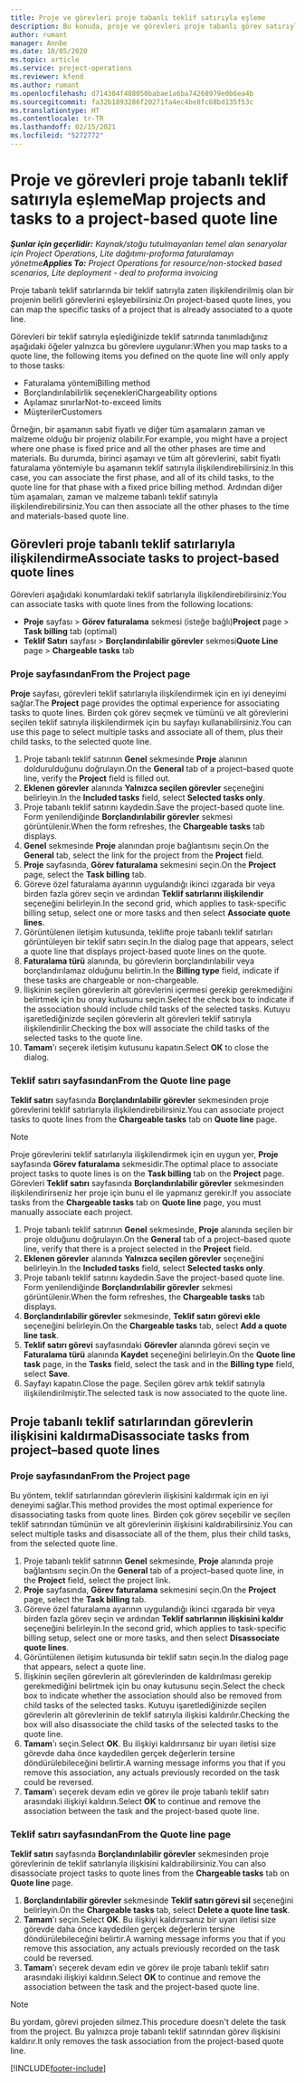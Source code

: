 ```yaml
---
title: Proje ve görevleri proje tabanlı teklif satırıyla eşleme
description: Bu konuda, proje ve görevleri proje tabanlı görev satırıyla eşleme hakkında bilgiler sağlanmaktadır.
author: rumant
manager: Annbe
ms.date: 10/05/2020
ms.topic: article
ms.service: project-operations
ms.reviewer: kfend
ms.author: rumant
ms.openlocfilehash: d714304f408050babae1a6ba74268979e0b6ea4b
ms.sourcegitcommit: fa32b1893286f20271fa4ec4be8fc68bd135f53c
ms.translationtype: HT
ms.contentlocale: tr-TR
ms.lasthandoff: 02/15/2021
ms.locfileid: "5272772"
---
```

# <a name="map-projects-and-tasks-to-a-project-based-quote-line"></a><span data-ttu-id="14832-103">Proje ve görevleri proje tabanlı teklif satırıyla eşleme</span><span class="sxs-lookup"><span data-stu-id="14832-103">Map projects and tasks to a project-based quote line</span></span>

<span data-ttu-id="14832-104">_**Şunlar için geçerlidir:** Kaynak/stoğu tutulmayanları temel alan senaryolar için Project Operations, Lite dağıtımı-proforma faturalamayı yönetme_</span><span class="sxs-lookup"><span data-stu-id="14832-104">_**Applies To:** Project Operations for resource/non-stocked based scenarios, Lite deployment - deal to proforma invoicing_</span></span>

<span data-ttu-id="14832-105">Proje tabanlı teklif satırlarında bir teklif satırıyla zaten ilişkilendirilmiş olan bir projenin belirli görevlerini eşleyebilirsiniz.</span><span class="sxs-lookup"><span data-stu-id="14832-105">On project-based quote lines, you can map the specific tasks of a project that is already associated to a quote line.</span></span>

<span data-ttu-id="14832-106">Görevleri bir teklif satırıyla eşlediğinizde teklif satırında tanımladığınız aşağıdaki öğeler yalnızca bu görevlere uygulanır:</span><span class="sxs-lookup"><span data-stu-id="14832-106">When you map tasks to a quote line, the following items you defined on the quote line will only apply to those tasks:</span></span>

- <span data-ttu-id="14832-107">Faturalama yöntemi</span><span class="sxs-lookup"><span data-stu-id="14832-107">Billing method</span></span>
- <span data-ttu-id="14832-108">Borçlandırılabilirlik seçenekleri</span><span class="sxs-lookup"><span data-stu-id="14832-108">Chargeability options</span></span>
- <span data-ttu-id="14832-109">Aşılamaz sınırlar</span><span class="sxs-lookup"><span data-stu-id="14832-109">Not-to-exceed limits</span></span>
- <span data-ttu-id="14832-110">Müşteriler</span><span class="sxs-lookup"><span data-stu-id="14832-110">Customers</span></span>

<span data-ttu-id="14832-111">Örneğin, bir aşamanın sabit fiyatlı ve diğer tüm aşamaların zaman ve malzeme olduğu bir projeniz olabilir.</span><span class="sxs-lookup"><span data-stu-id="14832-111">For example, you might have a project where one phase is fixed price and all the other phases are time and materials.</span></span> <span data-ttu-id="14832-112">Bu durumda, birinci aşamayı ve tüm alt görevlerini, sabit fiyatlı faturalama yöntemiyle bu aşamanın teklif satırıyla ilişkilendirebilirsiniz.</span><span class="sxs-lookup"><span data-stu-id="14832-112">In this case, you can associate the first phase, and all of its child tasks, to the quote line for that phase with a fixed price billing method.</span></span> <span data-ttu-id="14832-113">Ardından diğer tüm aşamaları, zaman ve malzeme tabanlı teklif satırıyla ilişkilendirebilirsiniz.</span><span class="sxs-lookup"><span data-stu-id="14832-113">You can then associate all the other phases to the time and materials-based quote line.</span></span>

## <a name="associate-tasks-to-project-based-quote-lines"></a><span data-ttu-id="14832-114">Görevleri proje tabanlı teklif satırlarıyla ilişkilendirme</span><span class="sxs-lookup"><span data-stu-id="14832-114">Associate tasks to project-based quote lines</span></span>

<span data-ttu-id="14832-115">Görevleri aşağıdaki konumlardaki teklif satırlarıyla ilişkilendirebilirsiniz:</span><span class="sxs-lookup"><span data-stu-id="14832-115">You can associate tasks with quote lines from the following locations:</span></span>

- <span data-ttu-id="14832-116">**Proje** sayfası > **Görev faturalama** sekmesi (isteğe bağlı)</span><span class="sxs-lookup"><span data-stu-id="14832-116">**Project** page > **Task billing** tab (optimal)</span></span>
- <span data-ttu-id="14832-117">**Teklif Satırı** sayfası > **Borçlandırılabilir görevler** sekmesi</span><span class="sxs-lookup"><span data-stu-id="14832-117">**Quote Line** page > **Chargeable tasks** tab</span></span> 

### <a name="from-the-project-page"></a><span data-ttu-id="14832-118">Proje sayfasından</span><span class="sxs-lookup"><span data-stu-id="14832-118">From the Project page</span></span>

<span data-ttu-id="14832-119">**Proje** sayfası, görevleri teklif satırlarıyla ilişkilendirmek için en iyi deneyimi sağlar.</span><span class="sxs-lookup"><span data-stu-id="14832-119">The **Project** page provides the optimal experience for associating tasks to quote lines.</span></span> <span data-ttu-id="14832-120">Birden çok görev seçmek ve tümünü ve alt görevlerini seçilen teklif satırıyla ilişkilendirmek için bu sayfayı kullanabilirsiniz.</span><span class="sxs-lookup"><span data-stu-id="14832-120">You can use this page to select multiple tasks and associate all of them, plus their child tasks, to the selected quote line.</span></span>

1. <span data-ttu-id="14832-121">Proje tabanlı teklif satırının **Genel** sekmesinde **Proje** alanının doldurulduğunu doğrulayın.</span><span class="sxs-lookup"><span data-stu-id="14832-121">On the **General** tab of a project–based quote line, verify the **Project** field is filled out.</span></span>
2. <span data-ttu-id="14832-122">**Eklenen görevler** alanında **Yalnızca seçilen görevler** seçeneğini belirleyin.</span><span class="sxs-lookup"><span data-stu-id="14832-122">In the **Included tasks** field, select **Selected tasks only**.</span></span>
3. <span data-ttu-id="14832-123">Proje tabanlı teklif satırını kaydedin.</span><span class="sxs-lookup"><span data-stu-id="14832-123">Save the project-based quote line.</span></span> <span data-ttu-id="14832-124">Form yenilendiğinde **Borçlandırılabilir görevler** sekmesi görüntülenir.</span><span class="sxs-lookup"><span data-stu-id="14832-124">When the form refreshes, the **Chargeable tasks** tab displays.</span></span>
4. <span data-ttu-id="14832-125">**Genel** sekmesinde **Proje** alanından proje bağlantısını seçin.</span><span class="sxs-lookup"><span data-stu-id="14832-125">On the **General** tab, select the link for the project from the **Project** field.</span></span>
5. <span data-ttu-id="14832-126">**Proje** sayfasında, **Görev faturalama** sekmesini seçin.</span><span class="sxs-lookup"><span data-stu-id="14832-126">On the **Project** page, select the **Task billing** tab.</span></span>
6. <span data-ttu-id="14832-127">Göreve özel faturalama ayarının uygulandığı ikinci ızgarada bir veya birden fazla görev seçin ve ardından **Teklif satırlarını ilişkilendir** seçeneğini belirleyin.</span><span class="sxs-lookup"><span data-stu-id="14832-127">In the second grid, which applies to task-specific billing setup, select one or more tasks and then select **Associate quote lines**.</span></span>
7. <span data-ttu-id="14832-128">Görüntülenen iletişim kutusunda, teklifte proje tabanlı teklif satırları görüntüleyen bir teklif satırı seçin.</span><span class="sxs-lookup"><span data-stu-id="14832-128">In the dialog page that appears, select a quote line that displays project-based quote lines on the quote.</span></span>
8. <span data-ttu-id="14832-129">**Faturalama türü** alanında, bu görevlerin borçlandırılabilir veya borçlandırılamaz olduğunu belirtin.</span><span class="sxs-lookup"><span data-stu-id="14832-129">In the **Billing type** field, indicate if these tasks are chargeable or non-chargeable.</span></span>
9. <span data-ttu-id="14832-130">İlişkinin seçilen görevlerin alt görevlerini içermesi gerekip gerekmediğini belirtmek için bu onay kutusunu seçin.</span><span class="sxs-lookup"><span data-stu-id="14832-130">Select the check box to indicate if the association should include child tasks of the selected tasks.</span></span> <span data-ttu-id="14832-131">Kutuyu işaretlediğinizde seçilen görevlerin alt görevleri teklif satırıyla ilişkilendirilir.</span><span class="sxs-lookup"><span data-stu-id="14832-131">Checking the box will associate the child tasks of the selected tasks to the quote line.</span></span>
10. <span data-ttu-id="14832-132">**Tamam**'ı seçerek iletişim kutusunu kapatın.</span><span class="sxs-lookup"><span data-stu-id="14832-132">Select **OK** to close the dialog.</span></span>

### <a name="from-the-quote-line-page"></a><span data-ttu-id="14832-133">Teklif satırı sayfasından</span><span class="sxs-lookup"><span data-stu-id="14832-133">From the Quote line page</span></span>

<span data-ttu-id="14832-134">**Teklif satırı** sayfasında **Borçlandırılabilir görevler** sekmesinden proje görevlerini teklif satırlarıyla ilişkilendirebilirsiniz.</span><span class="sxs-lookup"><span data-stu-id="14832-134">You can associate project tasks to quote lines from the **Chargeable tasks** tab on **Quote line** page.</span></span>

>[!NOTE]
><span data-ttu-id="14832-135">Proje görevlerini teklif satırlarıyla ilişkilendirmek için en uygun yer, **Proje** sayfasında **Görev faturalama** sekmesidir.</span><span class="sxs-lookup"><span data-stu-id="14832-135">The optimal place to associate project tasks to quote lines is on the **Task billing** tab on the **Project** page.</span></span> <span data-ttu-id="14832-136">Görevleri **Teklif satırı** sayfasında **Borçlandırılabilir görevler** sekmesinden ilişkilendirirseniz her proje için bunu el ile yapmanız gerekir.</span><span class="sxs-lookup"><span data-stu-id="14832-136">If you associate tasks from the **Chargeable tasks** tab on **Quote line** page, you must manually associate each project.</span></span>

1. <span data-ttu-id="14832-137">Proje tabanlı teklif satırının **Genel** sekmesinde, **Proje** alanında seçilen bir proje olduğunu doğrulayın.</span><span class="sxs-lookup"><span data-stu-id="14832-137">On the **General** tab of a project–based quote line, verify that there is a project selected in the **Project** field.</span></span>
2. <span data-ttu-id="14832-138">**Eklenen görevler** alanında **Yalnızca seçilen görevler** seçeneğini belirleyin.</span><span class="sxs-lookup"><span data-stu-id="14832-138">In the **Included tasks** field, select **Selected tasks only**.</span></span>
3. <span data-ttu-id="14832-139">Proje tabanlı teklif satırını kaydedin.</span><span class="sxs-lookup"><span data-stu-id="14832-139">Save the project-based quote line.</span></span> <span data-ttu-id="14832-140">Form yenilendiğinde **Borçlandırılabilir görevler** sekmesi görüntülenir.</span><span class="sxs-lookup"><span data-stu-id="14832-140">When the form refreshes, the **Chargeable tasks** tab displays.</span></span>
4. <span data-ttu-id="14832-141">**Borçlandırılabilir görevler** sekmesinde, **Teklif satırı görevi ekle** seçeneğini belirleyin.</span><span class="sxs-lookup"><span data-stu-id="14832-141">On the **Chargeable tasks** tab, select **Add a quote line task**.</span></span>
5. <span data-ttu-id="14832-142">**Teklif satırı görevi** sayfasındaki **Görevler** alanında görevi seçin ve **Faturalama türü** alanında **Kaydet** seçeneğini belirleyin.</span><span class="sxs-lookup"><span data-stu-id="14832-142">On the **Quote line task** page, in the **Tasks** field, select the task and in the **Billing type** field, select **Save**.</span></span> 
6. <span data-ttu-id="14832-143">Sayfayı kapatın.</span><span class="sxs-lookup"><span data-stu-id="14832-143">Close the page.</span></span> <span data-ttu-id="14832-144">Seçilen görev artık teklif satırıyla ilişkilendirilmiştir.</span><span class="sxs-lookup"><span data-stu-id="14832-144">The selected task is now associated to the quote line.</span></span>

## <a name="disassociate-tasks-from-projectbased-quote-lines"></a><span data-ttu-id="14832-145">Proje tabanlı teklif satırlarından görevlerin ilişkisini kaldırma</span><span class="sxs-lookup"><span data-stu-id="14832-145">Disassociate tasks from project–based quote lines</span></span>

### <a name="from-the-project-page"></a><span data-ttu-id="14832-146">Proje sayfasından</span><span class="sxs-lookup"><span data-stu-id="14832-146">From the Project page</span></span>

<span data-ttu-id="14832-147">Bu yöntem, teklif satırlarından görevlerin ilişkisini kaldırmak için en iyi deneyimi sağlar.</span><span class="sxs-lookup"><span data-stu-id="14832-147">This method provides the most optimal experience for disassociating tasks from quote lines.</span></span> <span data-ttu-id="14832-148">Birden çok görev seçebilir ve seçilen teklif satırından tümünün ve alt görevlerinin ilişkisini kaldırabilirsiniz.</span><span class="sxs-lookup"><span data-stu-id="14832-148">You can select multiple tasks and disassociate all of the them, plus their child tasks, from the selected quote line.</span></span>

1. <span data-ttu-id="14832-149">Proje tabanlı teklif satırının **Genel** sekmesinde, **Proje** alanında proje bağlantısını seçin.</span><span class="sxs-lookup"><span data-stu-id="14832-149">On the **General** tab of a project–based quote line, in the **Project** field, select the project link.</span></span>
2. <span data-ttu-id="14832-150">**Proje** sayfasında, **Görev faturalama** sekmesini seçin.</span><span class="sxs-lookup"><span data-stu-id="14832-150">On the **Project** page, select the **Task billing** tab.</span></span>
3. <span data-ttu-id="14832-151">Göreve özel faturalama ayarının uygulandığı ikinci ızgarada bir veya birden fazla görev seçin ve ardından **Teklif satırlarının ilişkisini kaldır** seçeneğini belirleyin.</span><span class="sxs-lookup"><span data-stu-id="14832-151">In the second grid, which applies to task-specific billing setup, select one or more tasks, and then select **Disassociate quote lines**.</span></span>
4. <span data-ttu-id="14832-152">Görüntülenen iletişim kutusunda bir teklif satırı seçin.</span><span class="sxs-lookup"><span data-stu-id="14832-152">In the dialog page that appears, select a quote line.</span></span>
5. <span data-ttu-id="14832-153">İlişkinin seçilen görevlerin alt görevlerinden de kaldırılması gerekip gerekmediğini belirtmek için bu onay kutusunu seçin.</span><span class="sxs-lookup"><span data-stu-id="14832-153">Select the check box to indicate whether the association should also be removed from child tasks of the selected tasks.</span></span> <span data-ttu-id="14832-154">Kutuyu işaretlediğinizde seçilen görevlerin alt görevlerinin de teklif satırıyla ilişkisi kaldırılır.</span><span class="sxs-lookup"><span data-stu-id="14832-154">Checking the box will also disassociate the child tasks of the selected tasks to the quote line.</span></span>
6. <span data-ttu-id="14832-155">**Tamam**'ı seçin.</span><span class="sxs-lookup"><span data-stu-id="14832-155">Select **OK**.</span></span> <span data-ttu-id="14832-156">Bu ilişkiyi kaldırırsanız bir uyarı iletisi size görevde daha önce kaydedilen gerçek değerlerin tersine döndürülebileceğini belirtir.</span><span class="sxs-lookup"><span data-stu-id="14832-156">A warning message informs you that if you remove this association, any actuals previously recorded on the task could be reversed.</span></span> 
7. <span data-ttu-id="14832-157">**Tamam**'ı seçerek devam edin ve görev ile proje tabanlı teklif satırı arasındaki ilişkiyi kaldırın.</span><span class="sxs-lookup"><span data-stu-id="14832-157">Select **OK** to continue and remove the association between the task and the project-based quote line.</span></span>

### <a name="from-the-quote-line-page"></a><span data-ttu-id="14832-158">Teklif satırı sayfasından</span><span class="sxs-lookup"><span data-stu-id="14832-158">From the Quote line page</span></span>

<span data-ttu-id="14832-159">**Teklif satırı** sayfasında **Borçlandırılabilir görevler** sekmesinden proje görevlerinin de teklif satırlarıyla ilişkisini kaldırabilirsiniz.</span><span class="sxs-lookup"><span data-stu-id="14832-159">You can also disassociate project tasks to quote lines from the **Chargeable tasks** tab on **Quote line** page.</span></span>

1. <span data-ttu-id="14832-160">**Borçlandırılabilir görevler** sekmesinde **Teklif satırı görevi sil** seçeneğini belirleyin.</span><span class="sxs-lookup"><span data-stu-id="14832-160">On the **Chargeable tasks** tab, select **Delete a quote line task**.</span></span>
2. <span data-ttu-id="14832-161">**Tamam**'ı seçin.</span><span class="sxs-lookup"><span data-stu-id="14832-161">Select **OK**.</span></span> <span data-ttu-id="14832-162">Bu ilişkiyi kaldırırsanız bir uyarı iletisi size görevde daha önce kaydedilen gerçek değerlerin tersine döndürülebileceğini belirtir.</span><span class="sxs-lookup"><span data-stu-id="14832-162">A warning message informs you that if you remove this association, any actuals previously recorded on the task could be reversed.</span></span> 
3. <span data-ttu-id="14832-163">**Tamam**'ı seçerek devam edin ve görev ile proje tabanlı teklif satırı arasındaki ilişkiyi kaldırın.</span><span class="sxs-lookup"><span data-stu-id="14832-163">Select **OK** to continue and remove the association between the task and the project-based quote line.</span></span>

>[!NOTE]
> <span data-ttu-id="14832-164">Bu yordam, görevi projeden silmez.</span><span class="sxs-lookup"><span data-stu-id="14832-164">This procedure doesn't delete the task from the project.</span></span> <span data-ttu-id="14832-165">Bu yalnızca proje tabanlı teklif satırından görev ilişkisini kaldırır.</span><span class="sxs-lookup"><span data-stu-id="14832-165">It only removes the task association from the project-based quote line.</span></span>


[!INCLUDE[footer-include](../../includes/footer-banner.md)]